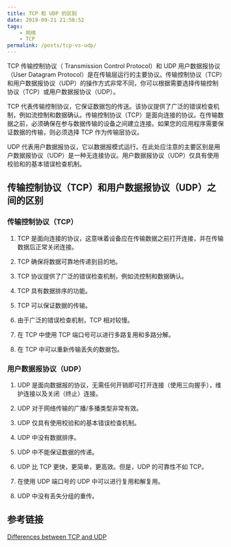 ```yaml
---
title: TCP 和 UDP 的区别
date: 2019-09-21 21:58:52
tags:
    - 网络
    - TCP
permalink: /posts/tcp-vs-udp/
---
```

TCP 传输控制协议（ Transmission Control Protocol）和 UDP 用户数据报协议（User Datagram Protocol）是在传输层运行的主要协议。传输控制协议（TCP）和用户数据报协议（UDP）的操作方式非常不同，你可以根据需要选择传输控制协议（TCP）或用户数据报协议（UDP）。

TCP 代表传输控制协议，它保证数据包的传送。该协议提供了广泛的错误检查机制，例如流控制和数据确认。传输控制协议（TCP）是面向连接的协议。在传输数据之前，必须确保在参与数据传输的设备之间建立连接。如果您的应用程序需要保证数据的传输，则必须选择 TCP 作为传输层协议。

UDP 代表用户数据报协议，它以数据报模式运行。在此处应注意的主要区别是用户数据报协议（UDP）是一种无连接协议。用户数据报协议（UDP）仅具有使用校验和的基本错误检查机制。

## 传输控制协议（TCP）和用户数据报协议（UDP）之间的区别
### 传输控制协议（TCP）
1. TCP 是面向连接的协议，这意味着设备应在传输数据之前打开连接，并在传输数据后正常关闭连接。

2. TCP 确保将数据可靠地传递到目的地。

3. TCP 协议提供了广泛的错误检查机制，例如流控制和数据确认。

4. TCP 具有数据排序的功能。

5. TCP 可以保证数据的传输。

6. 由于广泛的错误检查机制，TCP 相对较慢。

7. 在 TCP 中使用 TCP 端口号可以进行多路复用和多路分解。

8. 在 TCP 中可以重新传输丢失的数据包。

### 用户数据报协议（UDP）
1. UDP 是面向数据报的协议，无需任何开销即可打开连接（使用三向握手），维护连接以及关闭（终止）连接。

2. UDP 对于网络传输的广播/多播类型非常有效。

3. UDP 仅具有使用校验和的基本错误检查机制。

4. UDP 中没有数据排序。

5. UDP 中不能保证数据的传递。

6. UDP 比 TCP 更快，更简单，更高效。但是，UDP 的可靠性不如 TCP。

7. 在使用 UDP 端口号的 UDP 中可以进行复用和解复用。

8. UDP 中没有丢失分组的重传。

## 参考链接

[Differences between TCP and UDP](http://www.omnisecu.com/tcpip/differences-between-tcp-and-udp.php)